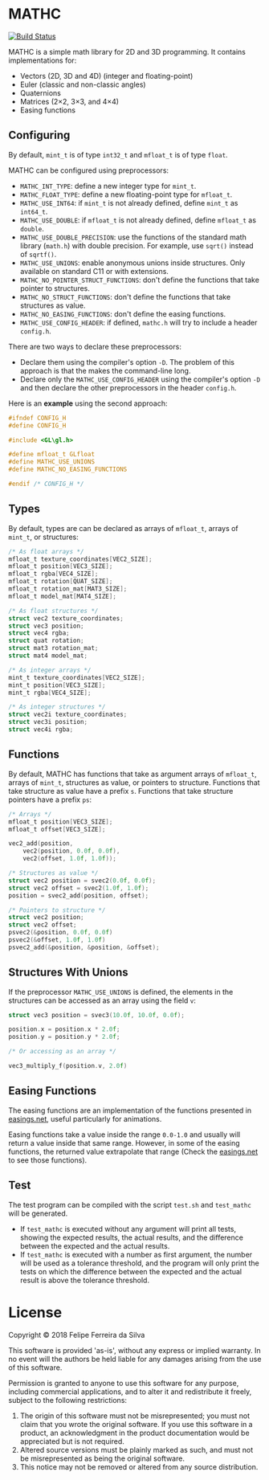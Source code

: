 # MATHC

[![Build Status](https://travis-ci.org/ferreiradaselva/mathc.svg?branch=master)](https://travis-ci.org/ferreiradaselva/mathc)

MATHC is a simple math library for 2D and 3D programming. It contains implementations for:

- Vectors (2D, 3D and 4D) (integer and floating-point)
- Euler (classic and non-classic angles)
- Quaternions
- Matrices (2×2, 3×3, and 4×4)
- Easing functions

## Configuring

By default, `mint_t` is of type `int32_t` and `mfloat_t` is of type `float`.

MATHC can be configured using preprocessors:

- `MATHC_INT_TYPE`: define a new integer type for `mint_t`.
- `MATHC_FLOAT_TYPE`: define a new floating-point type for `mfloat_t`.
- `MATHC_USE_INT64`: if `mint_t` is not already defined, define `mint_t` as `int64_t`.
- `MATHC_USE_DOUBLE`: if `mfloat_t` is not already defined, define `mfloat_t` as `double`.
- `MATHC_USE_DOUBLE_PRECISION`: use the functions of the standard math library (`math.h`) with double precision. For example, use `sqrt()` instead of `sqrtf()`.
- `MATHC_USE_UNIONS`: enable anonymous unions inside structures. Only available on standard C11 or with extensions.
- `MATHC_NO_POINTER_STRUCT_FUNCTIONS`: don't define the functions that take pointer to structures.
- `MATHC_NO_STRUCT_FUNCTIONS`: don't define the functions that take structures as value.
- `MATHC_NO_EASING_FUNCTIONS`: don't define the easing functions.
- `MATHC_USE_CONFIG_HEADER`: if defined, `mathc.h` will try to include a header `config.h`.

There are two ways to declare these preprocessors:

- Declare them using the compiler's option `-D`. The problem of this approach is that the makes the command-line long.
- Declare only the `MATHC_USE_CONFIG_HEADER` using the compiler's option `-D` and then declare the other preprocessors in the header `config.h`.

Here is an **example** using the second approach:

```c
#ifndef CONFIG_H
#define CONFIG_H

#include <GL\gl.h>

#define mfloat_t GLfloat
#define MATHC_USE_UNIONS
#define MATHC_NO_EASING_FUNCTIONS

#endif /* CONFIG_H */
```

## Types

By default, types are can be declared as arrays of `mfloat_t`, arrays of `mint_t`, or structures:

```c
/* As float arrays */
mfloat_t texture_coordinates[VEC2_SIZE];
mfloat_t position[VEC3_SIZE];
mfloat_t rgba[VEC4_SIZE];
mfloat_t rotation[QUAT_SIZE];
mfloat_t rotation_mat[MAT3_SIZE];
mfloat_t model_mat[MAT4_SIZE];

/* As float structures */
struct vec2 texture_coordinates;
struct vec3 position;
struct vec4 rgba;
struct quat rotation;
struct mat3 rotation_mat;
struct mat4 model_mat;

/* As integer arrays */
mint_t texture_coordinates[VEC2_SIZE];
mint_t position[VEC3_SIZE];
mint_t rgba[VEC4_SIZE];

/* As integer structures */
struct vec2i texture_coordinates;
struct vec3i position;
struct vec4i rgba;
```

## Functions

By default, MATHC has functions that take as argument arrays of `mfloat_t`, arrays of `mint_t`, structures as value, or pointers to structure. Functions that take structure as value have a prefix `s`. Functions that take structure pointers have a prefix `ps`:

```c
/* Arrays */
mfloat_t position[VEC3_SIZE];
mfloat_t offset[VEC3_SIZE];

vec2_add(position,
	vec2(position, 0.0f, 0.0f),
	vec2(offset, 1.0f, 1.0f));

/* Structures as value */
struct vec2 position = svec2(0.0f, 0.0f);
struct vec2 offset = svec2(1.0f, 1.0f);
position = svec2_add(position, offset);

/* Pointers to structure */
struct vec2 position;
struct vec2 offset;
psvec2(&position, 0.0f, 0.0f)
psvec2(&offset, 1.0f, 1.0f)
psvec2_add(&position, &position, &offset);
```

## Structures With Unions

If the preprocessor `MATHC_USE_UNIONS` is defined, the elements in the structures can be accessed as an array using the field `v`:

```c
struct vec3 position = svec3(10.0f, 10.0f, 0.0f);

position.x = position.x * 2.0f;
position.y = position.y * 2.0f;

/* Or accessing as an array */

vec3_multiply_f(position.v, 2.0f)
```

## Easing Functions

The easing functions are an implementation of the functions presented in [easings.net](http://easings.net/), useful particularly for animations.

Easing functions take a value inside the range `0.0-1.0` and usually will return a value inside that same range. However, in some of the easing functions, the returned value extrapolate that range (Check the [easings.net](http://easings.net/) to see those functions).

## Test

The test program can be compiled with the script `test.sh` and `test_mathc` will be generated.

- If `test_mathc` is executed without any argument will print all tests, showing the expected results, the actual results, and the difference between the expected and the actual results.
- If `test_mathc` is executed with a number as first argument, the number will be used as a tolerance threshold, and the program will only print the tests on which the difference between the expected and the actual result is above the tolerance threshold.

# License

Copyright © 2018 Felipe Ferreira da Silva

This software is provided 'as-is', without any express or implied warranty. In no event will the authors be held liable for any damages arising from the use of this software.

Permission is granted to anyone to use this software for any purpose, including commercial applications, and to alter it and redistribute it freely, subject to the following restrictions:

1. The origin of this software must not be misrepresented; you must not claim that you wrote the original software. If you use this software in a product, an acknowledgment in the product documentation would be appreciated but is not required.
2. Altered source versions must be plainly marked as such, and must not be misrepresented as being the original software.
3. This notice may not be removed or altered from any source distribution.
